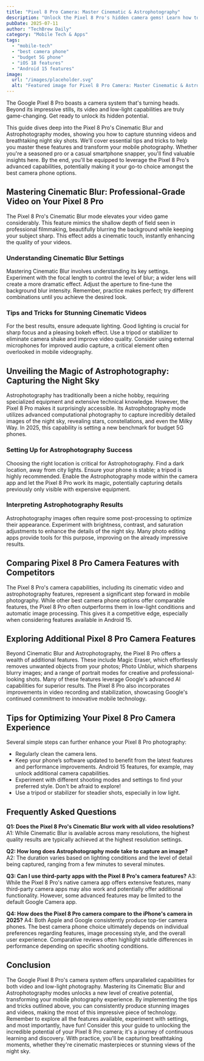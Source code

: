 ```yaml
---
title: "Pixel 8 Pro Camera: Master Cinematic & Astrophotography"
description: "Unlock the Pixel 8 Pro's hidden camera gems! Learn how to shoot stunning cinematic videos and astrophotography shots in low light.  Master advanced camera features for best results in 2025. Read now!"
pubDate: 2025-07-11
author: "TechBrew Daily"
category: "Mobile Tech & Apps"
tags:
  - "mobile-tech"
  - "best camera phone"
  - "budget 5G phone"
  - "iOS 18 features"
  - "Android 15 features"
image:
  url: "/images/placeholder.svg"
  alt: "Featured image for Pixel 8 Pro Camera: Master Cinematic & Astrophotography"
---
```


The Google Pixel 8 Pro boasts a camera system that's turning heads.  Beyond its impressive stills, its video and low-light capabilities are truly game-changing.  Get ready to unlock its hidden potential.

This guide dives deep into the Pixel 8 Pro's Cinematic Blur and Astrophotography modes, showing you how to capture stunning videos and breathtaking night sky shots.  We'll cover essential tips and tricks to help you master these features and transform your mobile photography.  Whether you're a seasoned pro or a casual smartphone snapper, you'll find valuable insights here.  By the end, you'll be equipped to leverage the Pixel 8 Pro's advanced capabilities, potentially making it your go-to choice amongst the best camera phone options.


## Mastering Cinematic Blur: Professional-Grade Video on Your Pixel 8 Pro

The Pixel 8 Pro's Cinematic Blur mode elevates your video game considerably. This feature mimics the shallow depth of field seen in professional filmmaking, beautifully blurring the background while keeping your subject sharp.  This effect adds a cinematic touch, instantly enhancing the quality of your videos.

###  Understanding Cinematic Blur Settings

Mastering Cinematic Blur involves understanding its key settings.  Experiment with the focal length to control the level of blur; a wider lens will create a more dramatic effect.   Adjust the aperture to fine-tune the background blur intensity.  Remember, practice makes perfect; try different combinations until you achieve the desired look.

### Tips and Tricks for Stunning Cinematic Videos

For the best results, ensure adequate lighting.  Good lighting is crucial for sharp focus and a pleasing bokeh effect.  Use a tripod or stabilizer to eliminate camera shake and improve video quality.  Consider using external microphones for improved audio capture, a critical element often overlooked in mobile videography.


## Unveiling the Magic of Astrophotography: Capturing the Night Sky

Astrophotography has traditionally been a niche hobby, requiring specialized equipment and extensive technical knowledge. However, the Pixel 8 Pro makes it surprisingly accessible. Its Astrophotography mode utilizes advanced computational photography to capture incredibly detailed images of the night sky, revealing stars, constellations, and even the Milky Way.  In 2025, this capability is setting a new benchmark for budget 5G phones.


### Setting Up for Astrophotography Success

Choosing the right location is critical for Astrophotography.  Find a dark location, away from city lights.  Ensure your phone is stable; a tripod is highly recommended.  Enable the Astrophotography mode within the camera app and let the Pixel 8 Pro work its magic, potentially capturing details previously only visible with expensive equipment.

### Interpreting Astrophotography Results

Astrophotography images often require some post-processing to optimize their appearance.  Experiment with brightness, contrast, and saturation adjustments to enhance the details of the night sky. Many photo editing apps provide tools for this purpose, improving on the already impressive results.


## Comparing Pixel 8 Pro Camera Features with Competitors

The Pixel 8 Pro's camera capabilities, including its cinematic video and astrophotography features,  represent a significant step forward in mobile photography. While other best camera phone options offer comparable features, the Pixel 8 Pro often outperforms them in low-light conditions and automatic image processing. This gives it a competitive edge, especially when considering features available in Android 15.


##  Exploring Additional Pixel 8 Pro Camera Features

Beyond Cinematic Blur and Astrophotography, the Pixel 8 Pro offers a wealth of additional features.  These include Magic Eraser, which effortlessly removes unwanted objects from your photos; Photo Unblur, which sharpens blurry images; and a range of portrait modes for creative and professional-looking shots.  Many of these features leverage Google's advanced AI capabilities for superior results. The Pixel 8 Pro also incorporates improvements in video recording and stabilization, showcasing Google's continued commitment to innovative mobile technology.


##  Tips for Optimizing Your Pixel 8 Pro Camera Experience

Several simple steps can further enhance your Pixel 8 Pro photography:

* Regularly clean the camera lens.
* Keep your phone’s software updated to benefit from the latest features and performance improvements.  Android 15 features, for example, may unlock additional camera capabilities.
* Experiment with different shooting modes and settings to find your preferred style.  Don't be afraid to explore!
* Use a tripod or stabilizer for steadier shots, especially in low light.

## Frequently Asked Questions

**Q1: Does the Pixel 8 Pro's Cinematic Blur work with all video resolutions?**  A1: While Cinematic Blur is available across many resolutions, the highest quality results are typically achieved at the highest resolution settings.

**Q2: How long does Astrophotography mode take to capture an image?** A2: The duration varies based on lighting conditions and the level of detail being captured, ranging from a few minutes to several minutes.


**Q3:  Can I use third-party apps with the Pixel 8 Pro's camera features?** A3:  While the Pixel 8 Pro's native camera app offers extensive features, many third-party camera apps may also work and potentially offer additional functionality.  However, some advanced features may be limited to the default Google Camera app.

**Q4:  How does the Pixel 8 Pro camera compare to the iPhone's camera in 2025?** A4: Both Apple and Google consistently produce top-tier camera phones.  The best camera phone choice ultimately depends on individual preferences regarding features, image processing style, and the overall user experience.  Comparative reviews often highlight subtle differences in performance depending on specific shooting conditions.


## Conclusion

The Google Pixel 8 Pro's camera system offers unparalleled capabilities for both video and low-light photography. Mastering its Cinematic Blur and Astrophotography modes unlocks a new level of creative potential, transforming your mobile photography experience. By implementing the tips and tricks outlined above, you can consistently produce stunning images and videos, making the most of this impressive piece of technology. Remember to explore all the features available, experiment with settings, and most importantly, have fun!  Consider this your guide to unlocking the incredible potential of your Pixel 8 Pro camera; it's a journey of continuous learning and discovery.  With practice, you'll be capturing breathtaking moments, whether they're cinematic masterpieces or stunning views of the night sky.